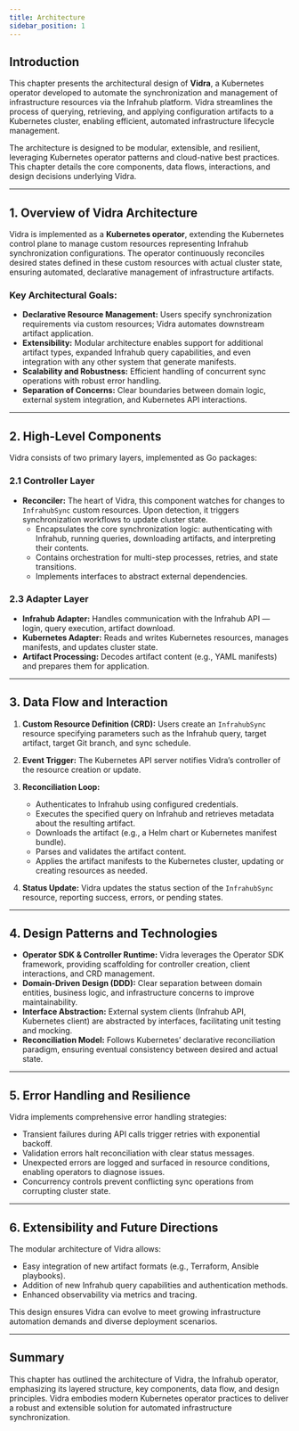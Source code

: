 ```yaml
---
title: Architecture
sidebar_position: 1
---
```


## Introduction

This chapter presents the architectural design of **Vidra**, a Kubernetes operator developed to automate the synchronization and management of infrastructure resources via the Infrahub platform. Vidra streamlines the process of querying, retrieving, and applying configuration artifacts to a Kubernetes cluster, enabling efficient, automated infrastructure lifecycle management.

The architecture is designed to be modular, extensible, and resilient, leveraging Kubernetes operator patterns and cloud-native best practices. This chapter details the core components, data flows, interactions, and design decisions underlying Vidra.

---

## 1. Overview of Vidra Architecture

Vidra is implemented as a **Kubernetes operator**, extending the Kubernetes control plane to manage custom resources representing Infrahub synchronization configurations. The operator continuously reconciles desired states defined in these custom resources with actual cluster state, ensuring automated, declarative management of infrastructure artifacts.

### Key Architectural Goals:

- **Declarative Resource Management:** Users specify synchronization requirements via custom resources; Vidra automates downstream artifact application.
- **Extensibility:** Modular architecture enables support for additional artifact types, expanded Infrahub query capabilities, and even integration with any other system that generate manifests.
- **Scalability and Robustness:** Efficient handling of concurrent sync operations with robust error handling.
- **Separation of Concerns:** Clear boundaries between domain logic, external system integration, and Kubernetes API interactions.

---

## 2. High-Level Components

Vidra consists of two primary layers, implemented as Go packages:

### 2.1 Controller Layer

- **Reconciler:** The heart of Vidra, this component watches for changes to `InfrahubSync` custom resources. Upon detection, it triggers synchronization workflows to update cluster state.
   - Encapsulates the core synchronization logic: authenticating with Infrahub, running queries, downloading artifacts, and interpreting their contents.
   - Contains orchestration for multi-step processes, retries, and state transitions.
   - Implements interfaces to abstract external dependencies.

### 2.3 Adapter Layer

- **Infrahub Adapter:** Handles communication with the Infrahub API — login, query execution, artifact download.
- **Kubernetes Adapter:** Reads and writes Kubernetes resources, manages manifests, and updates cluster state.
- **Artifact Processing:** Decodes artifact content (e.g., YAML manifests) and prepares them for application.

---

## 3. Data Flow and Interaction

1. **Custom Resource Definition (CRD):** Users create an `InfrahubSync` resource specifying parameters such as the Infrahub query, target artifact, target Git branch, and sync schedule.

2. **Event Trigger:** The Kubernetes API server notifies Vidra’s controller of the resource creation or update.

3. **Reconciliation Loop:**  
   - Authenticates to Infrahub using configured credentials.  
   - Executes the specified query on Infrahub and retrieves metadata about the resulting artifact.  
   - Downloads the artifact (e.g., a Helm chart or Kubernetes manifest bundle).  
   - Parses and validates the artifact content.  
   - Applies the artifact manifests to the Kubernetes cluster, updating or creating resources as needed.

4. **Status Update:** Vidra updates the status section of the `InfrahubSync` resource, reporting success, errors, or pending states.

---

## 4. Design Patterns and Technologies

- **Operator SDK & Controller Runtime:** Vidra leverages the Operator SDK framework, providing scaffolding for controller creation, client interactions, and CRD management.
- **Domain-Driven Design (DDD):** Clear separation between domain entities, business logic, and infrastructure concerns to improve maintainability.
- **Interface Abstraction:** External system clients (Infrahub API, Kubernetes client) are abstracted by interfaces, facilitating unit testing and mocking.
- **Reconciliation Model:** Follows Kubernetes’ declarative reconciliation paradigm, ensuring eventual consistency between desired and actual state.

---

## 5. Error Handling and Resilience

Vidra implements comprehensive error handling strategies:

- Transient failures during API calls trigger retries with exponential backoff.
- Validation errors halt reconciliation with clear status messages.
- Unexpected errors are logged and surfaced in resource conditions, enabling operators to diagnose issues.
- Concurrency controls prevent conflicting sync operations from corrupting cluster state.

---

## 6. Extensibility and Future Directions

The modular architecture of Vidra allows:

- Easy integration of new artifact formats (e.g., Terraform, Ansible playbooks).
- Addition of new Infrahub query capabilities and authentication methods.
- Enhanced observability via metrics and tracing.

This design ensures Vidra can evolve to meet growing infrastructure automation demands and diverse deployment scenarios.

---

## Summary

This chapter has outlined the architecture of Vidra, the Infrahub operator, emphasizing its layered structure, key components, data flow, and design principles. Vidra embodies modern Kubernetes operator practices to deliver a robust and extensible solution for automated infrastructure synchronization.
